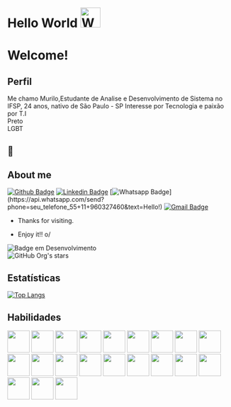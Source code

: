 
<h1 align="left">
    Hello World
    <img src="https://raw.githubusercontent.com/nixin72/nixin72/master/wave.gif" 
         alt="Waving hand animated gif"
         height="45"
         width="45" />
</h1>

# Welcome!
 

 
## Perfil
Me chamo Murilo,Estudante de Analise e Desenvolvimento de Sistema no IFSP, 24 anos, nativo de São Paulo - SP
Interesse por Tecnologia e paixão por T.I 
<br> Preto
<br> LGBT
## :hammer:   <br>
 
## About me 
[![Github Badge](https://img.shields.io/badge/-Github-000?style=flat-square&logo=Github&logoColor=white&link=https://github.com/carlosmurilosantos)](https://github.com/carlosmurilosantos)
[![Linkedin Badge](https://img.shields.io/badge/-LinkedIn-blue?style=flat-square&logo=Linkedin&logoColor=white&link=link_do_seu_perfil_no_linkedin)](link_do_seu_perfil_no_linkedin)
[![Whatsapp Badge](https://img.shields.io/badge/-Whatsapp-4CA143?style=flat-square&labelColor=4CA143&logo=whatsapp&logoColor=white&link=https://api.whatsapp.com/send?phone=seu_telefone_55+11+960327460&text=Hello!)](https://api.whatsapp.com/send?phone=seu_telefone_55+11+960327460&text=Hello!)
[![Gmail Badge](https://img.shields.io/badge/-Gmail-c14438?style=flat-square&logo=Gmail&logoColor=white&link=mailto:murilo.c@aluno.ifsp.edu.br)](mailto:murilo.c@aluno.ifsp.edu.br)
 
- Thanks for visiting. 
 
- Enjoy it!! o/

![Badge em Desenvolvimento](http://img.shields.io/static/v1?label=STATUS&message=EM%20DESENVOLVIMENTO&color=GREEN&style=for-the-badge) <br>
![GitHub Org's stars](https://img.shields.io/github/stars/carlosmurilosantos?style=social)

## Estatísticas
[![Top Langs](https://github-readme-stats.vercel.app/api/top-langs/?username=carlosmurilosantos)](https://github.com/carlosmurilosantos/github-readme-stats)
## Habilidades
<p float="left">


<img src="https://cdn.jsdelivr.net/gh/devicons/devicon/icons/c/c-original.svg" width="50px" heigth="50px"/>
<img src="https://cdn.jsdelivr.net/gh/devicons/devicon/icons/bootstrap/bootstrap-original.svg" width="50px" heigth="50px"/>
<img src="https://cdn.jsdelivr.net/gh/devicons/devicon/icons/css3/css3-original.svg" width="50px" heigth="50px"/>
<img src="https://cdn.jsdelivr.net/gh/devicons/devicon/icons/html5/html5-plain-wordmark.svg" width="50px" heigth="50px"/>
<img src="https://cdn.jsdelivr.net/gh/devicons/devicon/icons/ionic/ionic-original.svg" width="50px" heigth="50px"/>
<img src="https://cdn.jsdelivr.net/gh/devicons/devicon/icons/java/java-original.svg" width="50px" heigth="50px"/>
<img src="https://cdn.jsdelivr.net/gh/devicons/devicon/icons/javascript/javascript-original.svg" width="50px" heigth="50px"/>
<img src="https://cdn.jsdelivr.net/gh/devicons/devicon/icons/trello/trello-plain.svg" width="50px" heigth="50px"/>
<img src="https://cdn.jsdelivr.net/gh/devicons/devicon/icons/mysql/mysql-original.svg"  width="50px" heigth="50px"/>
<img src="https://cdn.jsdelivr.net/gh/devicons/devicon/icons/python/python-original.svg" width="50px" heigth="50px"/>
<img src="https://cdn.jsdelivr.net/gh/devicons/devicon/icons/windows8/windows8-original.svg" width="50px" heigth="50px"/>
<img src="https://cdn.jsdelivr.net/gh/devicons/devicon/icons/intellij/intellij-original.svg"  width="50px" heigth="50px"/>
<img src="https://cdn.jsdelivr.net/gh/devicons/devicon/icons/java/java-original.svg"  width="50px" heigth="50px"/>
<img src="https://cdn.jsdelivr.net/gh/devicons/devicon/icons/kotlin/kotlin-plain-wordmark.svg"  width="50px" heigth="50px"/>
<img src="https://cdn.jsdelivr.net/gh/devicons/devicon/icons/php/php-original.svg" width="50px" heigth="50px"/>
<img src="https://cdn.jsdelivr.net/gh/devicons/devicon/icons/trello/trello-plain.svg" width="50px" heigth="50px"/>
<img src="https://cdn.jsdelivr.net/gh/devicons/devicon/icons/heroku/heroku-original.svg" width="50px" heigth="50px"/>
<img src="https://cdn.jsdelivr.net/gh/devicons/devicon/icons/androidstudio/androidstudio-original.svg" width="50px" height="50px" />
<img src="https://cdn.jsdelivr.net/gh/devicons/devicon/icons/cucumber/cucumber-plain.svg" width="50px" height="50px" />
<img src="https://cdn.jsdelivr.net/gh/devicons/devicon/icons/linux/linux-original.svg" width="50px" height="50px"/>
<img src="https://cdn.jsdelivr.net/gh/devicons/devicon/icons/spring/spring-original-wordmark.svg" width="50px" height="50px" />




</p>
